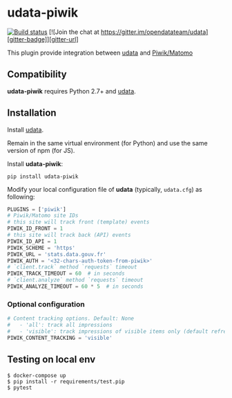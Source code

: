 # udata-piwik

[![Build status][circleci-badge]][circleci-url]
[![Join the chat at https://gitter.im/opendatateam/udata][gitter-badge]][gitter-url]

This plugin provide integration between [udata][] and [Piwik/Matomo](https://matomo.org/)

## Compatibility

**udata-piwik** requires Python 2.7+ and [udata][].

## Installation

Install [udata][].

Remain in the same virtual environment (for Python) and use the same version of npm (for JS).

Install **udata-piwik**:

```shell
pip install udata-piwik
```

Modify your local configuration file of **udata** (typically, `udata.cfg`) as following:

```python
PLUGINS = ['piwik']
# Piwik/Matomo site IDs
# this site will track front (template) events
PIWIK_ID_FRONT = 1
# this site will track back (API) events
PIWIK_ID_API = 1
PIWIK_SCHEME = 'https'
PIWIK_URL = 'stats.data.gouv.fr'
PIWIK_AUTH = '<32-chars-auth-token-from-piwik>'
# `client.track` method `requests` timeout
PIWIK_TRACK_TIMEOUT = 60  # in seconds
# `client.analyze` method `requests` timeout
PIWIK_ANALYZE_TIMEOUT = 60 * 5  # in seconds
```

### Optional configuration

```python
# Content tracking options. Default: None
#   - 'all': track all impressions
#   - 'visible': track impressions of visible items only (default refresh: 750 ms)
PIWIK_CONTENT_TRACKING = 'visible'
```

## Testing on local env

```shell
$ docker-compose up
$ pip install -r requirements/test.pip
$ pytest
```

[circleci-url]: https://circleci.com/gh/opendatateam/udata-piwik
[circleci-badge]: https://circleci.com/gh/opendatateam/udata-piwik.svg?style=shield
[gitter-badge]: https://badges.gitter.im/Join%20Chat.svg
[gitter-url]: https://gitter.im/opendatateam/udata
[udata]: https://github.com/opendatateam/udata
